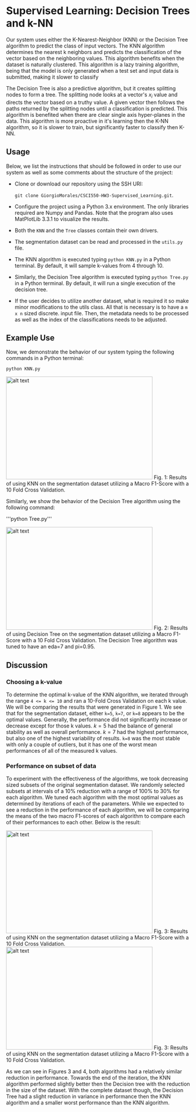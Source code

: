 # Supervised Learning: Decision Trees and k-NN

Our system uses either the K-Nearest-Neighbor (KNN) or the Decision Tree algorithm to predict the class of input vectors. The KNN algorithm determines the nearest k neighbors and predicts the classification of the vector based on the neighboring values. This algorithm benefits when the dataset is naturally clustered. This algorithm is a lazy training algorithm, being that the model is only generated when a test set and input data is submitted, making it slower to classify

The Decision Tree is also a predictive algorithm, but it creates splitting nodes to form a tree. The splitting node looks at a vector's $x_i$ value and directs the vector based on a truthy value. A given vector then follows the paths returned by the splitting nodes until a classification is predicted. This algorithm is benefited when there are clear single axis hyper-planes in the data. This algorithm is more proactive in it's learning then the K-NN algorithm, so it is slower to train, but significantly faster to classify then K-NN.

## Usage

Below, we list the instructions that should be followed in order to use our system as well as some comments about the structure of the project:

* Clone or download our repository using the SSH URI: 

  ```git clone GiorgioMorales/CSCI550-HW3-Supervised_Learning.git```.

* Configure the project using a Python 3.x environment. The only libraries required are Numpy and Pandas. Note that the program also uses MatPlotLib 3.3.1 to visualize the results.
    
* Both the ```KNN``` and the ```Tree``` classes contain their own drivers.
    
* The segmentation dataset can be read and processed in the ```utils.py``` file.
    
* The KNN algorithm is executed typing ```python KNN.py``` in a Python terminal. By default, it will sample k-values from 4 through 10.
    
* Similarly, the Decision Tree algorithm is executed typing ```python Tree.py``` in a Python terminal. By default, it will run a single execution of the decision tree.
    
* If the user decides to utilize another dataset, what is required it so make minor modifications to the utils class. All that is necessary is to have a ```m x n``` sized discrete. input file. Then, the metadata needs to be processed as well as the index of the classifications needs to be adjusted.

## Example Use

Now, we demonstrate the behavior of our system typing the following commands in a Python terminal:

```python KNN.py```

<img src=https://www.cs.montana.edu/~moralesluna/images/supervised550/KNN.png alt="alt text" width=400 height=280>
Fig. 1: Results of using KNN on the segmentation dataset utilizing a Macro F1-Score with a 10 Fold Cross Validation.

Similarly, we show the behavior of the Decision Tree algorithm using the following command:

'''python Tree.py'''

<img src=https://www.cs.montana.edu/~moralesluna/images/supervised550/Tree.png alt="alt text" width=400 height=280>
Fig. 2: Results of using Decision Tree on the segmentation dataset utilizing a Macro F1-Score with a 10 Fold Cross Validation. The Decision Tree algorithm was tuned to have an eda=7 and pi=0.95.

## Discussion

### Choosing a k-value

To determine the optimal k-value of the KNN algorithm, we iterated through the range ```4 <= k <= 10``` and ran a 10-Fold Cross Validation on each k value. We will be comparing the results that were generated in Figure 1. We see that for the segmentation dataset, either ```k=5```, ```k=7```, or ```k=8``` appears to be the optimal values. Generally, the performance did not significantly increase or decrease except for those k values. $k=5$ had the balance of general stability as well as overall performance. $k=7$ had the highest performance, but also one of the highest variability of results.  ```k=8``` was the most stable with only a couple of outliers, but it has one of the worst mean performances of all of the measured k values. 

### Performance on subset of data

To experiment with the effectiveness of the algorithms, we took decreasing sized subsets of the original segmentation dataset. We randomly selected subsets at intervals of a $10\%$ reduction with a range of $100\%$ to $30\%$ for each algorithm. We tuned each algorithm with the most optimal values as determined by iterations of each of the parameters. While we expected to see a reduction in the performance of each algorithm, we will be comparing the means of the two macro F1-scores of each algorithm to compare each of their performances to each other. Below is the result:

<img src=https://www.cs.montana.edu/~moralesluna/images/supervised550/KNNData.png alt="alt text" width=400 height=280>
Fig. 3: Results of using KNN on the segmentation dataset utilizing a Macro F1-Score with a 10 Fold Cross Validation.

<img src=https://www.cs.montana.edu/~moralesluna/images/supervised550/Data.png alt="alt text" width=400 height=280>
Fig. 3: Results of using KNN on the segmentation dataset utilizing a Macro F1-Score with a 10 Fold Cross Validation.

As we can see in Figures 3 and 4, both algorithms had a relatively similar reduction in performance. Towards the end of the iteration, the KNN algorithm performed slightly better then the Decision tree with the reduction in the size of the dataset. With the complete dataset though, the Decision Tree had a slight reduction in variance in performance then the KNN algorithm and a smaller worst performance than the KNN algorithm.
